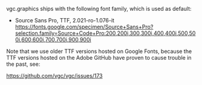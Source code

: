vgc.graphics ships with the following font family, which is used as default:

- Source Sans Pro, TTF, 2.021-ro-1.076-it
  https://fonts.google.com/specimen/Source+Sans+Pro?selection.family=Source+Code+Pro:200,200i,300,300i,400,400i,500,500i,600,600i,700,700i,900,900i

Note that we use older TTF versions hosted on Google Fonts, because the TTF
versions hosted on the Adobe GitHub have proven to cause trouble in the past,
see:

https://github.com/vgc/vgc/issues/173
